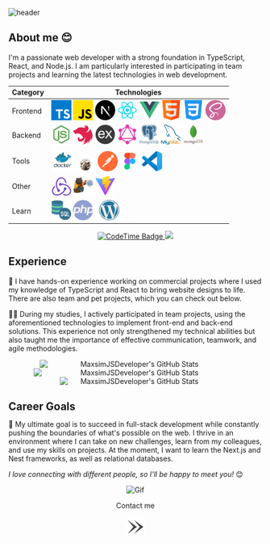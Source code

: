 ![header](https://capsule-render.vercel.app/api?type=waving&height=230&text=✌️Hi%20there,%20I'm%20Maksym!&section=header&color=0:1a1a2e,100:9c9cfc&reversal=false&textBg=false&fontColor=white&fontAlign=48&fontAlignY=51&descAlign=52&descAlignY=80&fontSize=60)

## About me 😊

I'm a passionate web developer with a strong foundation in TypeScript, React, and Node.js. I am particularly interested in participating in team projects and learning the latest technologies in web development.

<div style="margin-bottom: 20px">
  <div align="center">
    <table style="display:block;">
      <thead>
        <tr>
          <th>Category</th>
          <th>Technologies</th>
        </tr>
      </thead>
      <tbody>
        <tr>
          <td>Frontend</td>
          <td>
            <a href="https://www.typescriptlang.org/" title="TypeScript" target="_blank"><img src="icons/typescript.png" width="40" alt="TypeScript" /></a>
            <a href="https://www.javascript.com/" title="JavaScript" target="_blank"><img src="icons/js.png" width="40" alt="JavaScript" /></a>
            <a href="https://nextjs.org/" title="Next.js" target="_blank"><img src="icons/nextjs.webp" width="40" alt="Next.js" /></a>
            <a href="https://reactjs.org/" title="React" target="_blank"><img src="icons/react.png" width="40" alt="React" /></a>
            <a href="https://vuejs.org/" title="Vue" target="_blank"><img src="icons/vue.png" width="40" alt="Vue" /></a>
            <a href="https://html.com/" title="HTML" target="_blank"><img src="icons/html.png" width="40" alt="HTML" /></a>
            <a href="https://css.in.ua/" title="CSS" target="_blank"><img src="icons/css.png" width="40" alt="CSS" /></a>
            <a href="https://sass-lang.com/" title="SASS" target="_blank"><img src="icons/sass.png" width="40" alt="SASS" /></a>
          </td>
        </tr>
        <tr>
          <td>Backend</td>
          <td>
            <a href="https://nodejs.org/en" title="Node.js" target="_blank"><img src="icons/node.png" width="40" alt="Node.js" /></a>
            <a href="https://nestjs.com/" title="NestJS" target="_blank"><img src="icons/nestJS.png" width="40" alt="NestJS" /></a>
            <a href="https://expressjs.com/ru/" title="Express" target="_blank"><img src="icons/express.png" width="40" alt="Express" /></a>
            <a href="https://graphql.org/" title="GraphQL" target="_blank"><img src="icons/GraphQL.png" width="40" alt="GraphQL" /></a>
            <a href="https://www.postgresql.org/" title="PostgreSQL" target="_blank"><img src="icons/postgresql.png" width="40" alt="PostgreSQL" /></a>
            <a href="https://www.mysql.com/" title="MySQL" target="_blank"><img src="icons/mySQL.png" width="40" alt="MySQL" /></a>
            <a href="https://www.mongodb.com/" title="MongoDB" target="_blank"><img src="icons/mongodb.png" height="40" width="40" alt="MongoDB" /></a>
          </td>
        </tr>
        <tr>
          <td>Tools</td>
          <td>
            <a href="https://www.docker.com/" title="Docker" target="_blank"><img src="icons/docker.png" width="45" alt="Docker" /></a>
            <a href="https://dbeaver.io/" title="DBeaver" target="_blank"><img src="icons/Dbeaver.png" width="40" alt="DBeaver" /></a>
            <a href="https://www.postman.com/" title="Postman" target="_blank"><img src="icons/postman.png" width="40" alt="Postman" /></a>
            <a href="https://www.figma.com/" title="Figma" target="_blank"><img src="icons/figma.png" width="40" alt="Figma" /></a>
            <a href="https://code.visualstudio.com/" title="VSCode" target="_blank"><img src="icons/vsCode.png" width="40" alt="VSCode" /></a>
          </td>
        </tr>
        <tr>
          <td>Other</td>
          <td>
            <a href="https://redux.js.org/" title="Redux" target="_blank"><img src="icons/redux.png" width="40" alt="Redux" /></a>
            <a href="https://zustand-demo.pmnd.rs/" title="Zustand" target="_blank"><img src="icons/zustand.png" width="40" alt="Zustand" /></a>
            <a href="https://vitejs.dev/" title="Vite" target="_blank"><img src="icons/vite.png" width="40" alt="Vite" /></a>
          </td>
        </tr>
        <tr>
          <td>Learn</td>
          <td>
            <a href="https://www.mysql.com/" title="MySQL" target="_blank"><img src="icons/sql.png" width="40" alt="MySQL" /></a>
            <a href="https://www.php.net/" title="PHP" target="_blank"><img src="icons/php.png" width="40" alt="PHP" /></a>
            <a href="https://developer.wordpress.org/" title="WordPress" target="_blank"><img src="icons/wordpress.png" height="40" alt="WordPress" /></a>
          </td>
        </tr>
      </tbody>
    </table>
    <a href="https://codetime.dev/ua/dashboard" target="_blank">
      <img href="https://codetime.dev" alt="CodeTime Badge" src="https://img.shields.io/endpoint?style=social&color=222&url=https%3A%2F%2Fapi.codetime.dev%2Fshield%3Fid%3D26542%26project%3D%26in=0">
    </a>
    <a href="https://visitcount.itsvg.in">
      <img src="https://visitcount.itsvg.in/api?id=MaxsimJSDeveloper&label=Profile%20Views&pretty=true" height="20"/>
    </a>
  </div>
</div>

<h2>Experience</h2>

🚀 I have hands-on experience working on commercial projects where I used my knowledge of TypeScript and React to bring website designs to life. There are also team and pet projects, which you can check out below.

👨‍💻 During my studies, I actively participated in team projects, using the aforementioned technologies to implement front-end and back-end solutions. This experience not only strengthened my technical abilities but also taught me the importance of effective communication, teamwork, and agile methodologies.

<div align="center" style="display: flex; justify-content: center; flex-wrap: wrap; margin-bottom: 20px">
  <img src="https://github-readme-stats.vercel.app/api?username=MaxsimJSDeveloper&theme=tokyonight&show_icons=true&hide_border=true&count_private=true" alt="MaxsimJSDeveloper's GitHub Stats" width="380"/>
  <img src="https://github-readme-streak-stats.herokuapp.com/?user=MaxsimJSDeveloper&theme=tokyonight&hide_border=true" alt="MaxsimJSDeveloper's GitHub Stats" width="405"/>
  <img src="https://github-readme-stats.vercel.app/api/top-langs/?username=MaxsimJSDeveloper&theme=tokyonight&show_icons=true&hide_border=true&layout=compact" alt="MaxsimJSDeveloper's GitHub Stats" width="300"/>
</div>

<h2 style="margin-bottom: 0;">Career Goals</h2>

🎯 My ultimate goal is to succeed in full-stack development while constantly pushing the boundaries of what's possible on the web. I thrive in an environment where I can take on new challenges, learn from my colleagues, and use my skills on projects. At the moment, I want to learn the Next.js and Nest frameworks, as well as relational databases.

<em>I love connecting with different people, so I'll be happy to meet you!</em> 😊

<div align="center">
  <img src="https://media.giphy.com/media/LnQjpWaON8nhr21vNW/giphy.gif" width="60" alt="Gif"/>
</div>

<div align="center">
  <p>Contact me</p>
  <img src="icons/right.png" width="40" />
  <a href="https://t.me/JsWEB_Developer" title="
